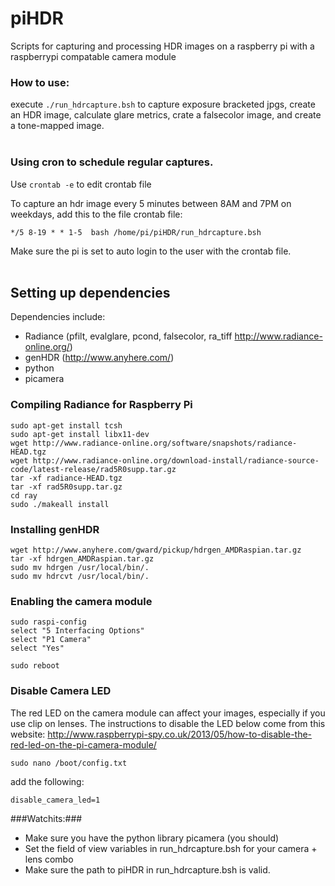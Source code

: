 # piHDR
Scripts for capturing and processing HDR images on a raspberry pi with a raspberrypi compatable camera module
  


### How to use:
execute `./run_hdrcapture.bsh` to capture exposure bracketed jpgs, create an HDR image, calculate glare metrics, crate a falsecolor image, and create a tone-mapped image.  
<br>

### Using cron to schedule regular captures.
Use `crontab -e` to edit crontab file
  
To capture an hdr image every 5 minutes between 8AM and 7PM on weekdays, add this to the file crontab file:
```
*/5 8-19 * * 1-5  bash /home/pi/piHDR/run_hdrcapture.bsh
```
Make sure the pi is set to auto login to the user with the crontab file.
<br>
<br>

## Setting up dependencies
Dependencies include:
* Radiance (pfilt, evalglare, pcond, falsecolor, ra_tiff http://www.radiance-online.org/)
* genHDR (http://www.anyhere.com/)
* python
* picamera

### Compiling Radiance for Raspberry Pi
```
sudo apt-get install tcsh
sudo apt-get install libx11-dev
wget http://www.radiance-online.org/software/snapshots/radiance-HEAD.tgz
wget http://www.radiance-online.org/download-install/radiance-source-code/latest-release/rad5R0supp.tar.gz
tar -xf radiance-HEAD.tgz
tar -xf rad5R0supp.tar.gz
cd ray
sudo ./makeall install
```

### Installing genHDR
```
wget http://www.anyhere.com/gward/pickup/hdrgen_AMDRaspian.tar.gz
tar -xf hdrgen_AMDRaspian.tar.gz
sudo mv hdrgen /usr/local/bin/.
sudo mv hdrcvt /usr/local/bin/.
```

### Enabling the camera module
```
sudo raspi-config
select "5 Interfacing Options"
select "P1 Camera"
select "Yes"

sudo reboot
```

### Disable Camera LED ###
The red LED on the camera module can affect your images, especially if you use clip on lenses. The instructions to disable the LED below come from this website: http://www.raspberrypi-spy.co.uk/2013/05/how-to-disable-the-red-led-on-the-pi-camera-module/
```
sudo nano /boot/config.txt
```
add the following:
```
disable_camera_led=1
```

###Watchits:###
* Make sure you have the python library picamera (you should)
* Set the field of view variables in run_hdrcapture.bsh for your camera + lens combo
* Make sure the path to piHDR in run_hdrcapture.bsh is valid.

 
